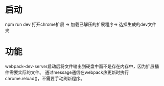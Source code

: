 # 启动
npm run dev
打开chrome扩展 -> 加载已解压的扩展程序-> 选择生成的dev文件夹

# 功能
webpack-dev-server启动后将文件输出到硬盘中而不是存在内存中，因为扩展插件需要实际的文件。
通过message通信在webpack热更新时执行chrome.reload()，不需要手动刷新程序。


